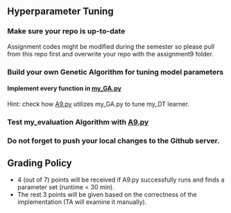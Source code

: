 ## Hyperparameter Tuning

### Make sure your repo is up-to-date

Assignment codes might be modified during the semester so please pull from this repo first and overwrite your repo with the assignment9 folder. 

### Build your own Genetic Algorithm for tuning model parameters

#### Implement every function in [my_GA.py](https://github.com/hil-se/fds/blob/master/assignments/assignment9/my_GA.py)
Hint: check how [A9.py](https://github.com/hil-se/fds/blob/master/assignments/assignment9/A9.py) utilizes my_GA.py to tune my_DT learner.

### Test my_evaluation Algorithm with [A9.py](https://github.com/hil-se/fds/blob/master/assignments/assignment9/A9.py)

### Do not forget to push your local changes to the Github server.
 
 ## Grading Policy
 - 4 (out of 7) points will be received if A9.py successfully runs and finds a parameter set (runtime < 30 min).
 - The rest 3 points will be given based on the correctness of the implementation (TA will examine it manually).


